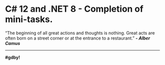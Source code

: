 C# 12 and .NET 8 - Completion of mini-tasks.
=====================

<GITHUB></GITHUB>

“The beginning of all great actions and thoughts is nothing. Great acts are often born on a street corner or at the entrance to a restaurant.”
***- Alber Camus***

***
**#gdby!**
